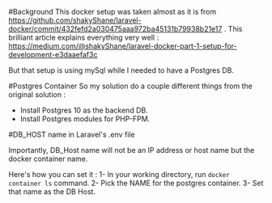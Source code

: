 #Background
This docker setup was taken almost as it is from https://github.com/shakyShane/laravel-docker/commit/432fefd2a030475aaa972ba45131b79938b21e17 .
This brilliant article explains everything very well : https://medium.com/@shakyShane/laravel-docker-part-1-setup-for-development-e3daaefaf3c

But that setup is using mySql while I needed to have a Postgres DB.

#Postgres Container
So my solution do a couple different things from the original solution :
- Install Postgres 10 as the backend DB.
- Install Postgres modules for PHP-FPM.

#DB_HOST name in Laravel's .env file

Importantly, DB_Host name will not be an IP address or host name but the docker container name. 

Here's how you can set it :
1- In your working directory, run `docker container ls` command. 
2- Pick the NAME for the postgres container.
3- Set that name as the DB Host.
